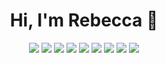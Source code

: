 <h1 align="center">Hi, I'm Rebecca</a> 👋</h1>

  <p align="center">
    <img src="https://img.shields.io/badge/Python-14354C?style=flat-square&logo=python&logoColor=white">
    <img src="https://img.shields.io/badge/HTML5-E34F26?style=flat-square&logo=html5&logoColor=white">
    <img src="https://img.shields.io/badge/CSS3-1572B6?style=flat-squaree&logo=css3&logoColor=white">
    <img src="https://img.shields.io/badge/-Visual%20Studio%20Code-23A9F2?style=flat-square&logo=Visual%20Studio%20Code&logoColor=white"/>
    <img src="https://img.shields.io/badge/-Github-181717?style=flat-square&logo=GitHub&logoColor=white"/>
    <img src="https://img.shields.io/badge/-Git-F44D27?style=flat-square&logo=Git&logoColor=white"/>
    <img src="https://img.shields.io/badge/-Trello-0079BF?style=flat-square&logo=Trello&logoColor=white"/>
    <img src="https://img.shields.io/badge/-Slack-E01563?style=flat-square&logo=Slack&logoColor=white"/>
    <img src="https://img.shields.io/badge/-Notion-000000?style=flat-square&logo=Notion&logoColor=white"/>
   
  </p>








